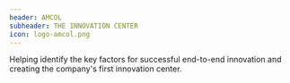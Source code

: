 ```yaml
---
header: AMCOL
subheader: THE INNOVATION CENTER
icon: logo-amcol.png
---
```

Helping identify the key factors for successful end-to-end innovation and creating the company's first innovation center.
